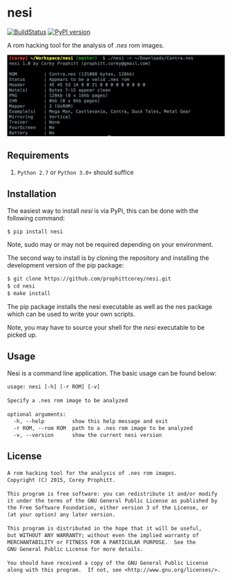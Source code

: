 nesi
====

[![BuildStatus](https://travis-ci.org/prophittcorey/nesi.svg?branch=master)](https://travis-ci.org/prophittcorey/nesi)
[![PyPI version](https://badge.fury.io/py/nesi.svg)](http://badge.fury.io/py/nesi)

A rom hacking tool for the analysis of *.nes* rom images.

![alt text](screenshots/nesi-screenshot.png "A screenshot of nesi's output")

Requirements
------------

1. `Python 2.7` or `Python 3.0+` should suffice

Installation
------------

The easiest way to install *nesi* is via PyPi, this can be done with the
following command:

```bash
$ pip install nesi
```

Note, sudo may or may not be required depending on your environment.

The second way to install is by cloning the repository and installing the
development version of the pip package:

```bash
$ git clone https://github.com/prophittcorey/nesi.git
$ cd nesi
$ make install
```

The pip package installs the nesi executable as well as the nes package which
can be used to write your own scripts.

Note, you may have to source your shell for the *nesi* executable to be picked
up.

Usage
-----

Nesi is a command line application. The basic usage can be found below:

    usage: nesi [-h] [-r ROM] [-v]

    Specify a .nes rom image to be analyzed

    optional arguments:
      -h, --help         show this help message and exit
      -r ROM, --rom ROM  path to a .nes rom image to be analyzed
      -v, --version      show the current nesi version

License
-------

    A rom hacking tool for the analysis of .nes rom images.
    Copyright (C) 2015, Corey Prophitt.

    This program is free software: you can redistribute it and/or modify
    it under the terms of the GNU General Public License as published by
    the Free Software Foundation, either version 3 of the License, or
    (at your option) any later version.

    This program is distributed in the hope that it will be useful,
    but WITHOUT ANY WARRANTY; without even the implied warranty of
    MERCHANTABILITY or FITNESS FOR A PARTICULAR PURPOSE.  See the
    GNU General Public License for more details.

    You should have received a copy of the GNU General Public License
    along with this program.  If not, see <http://www.gnu.org/licenses/>.

